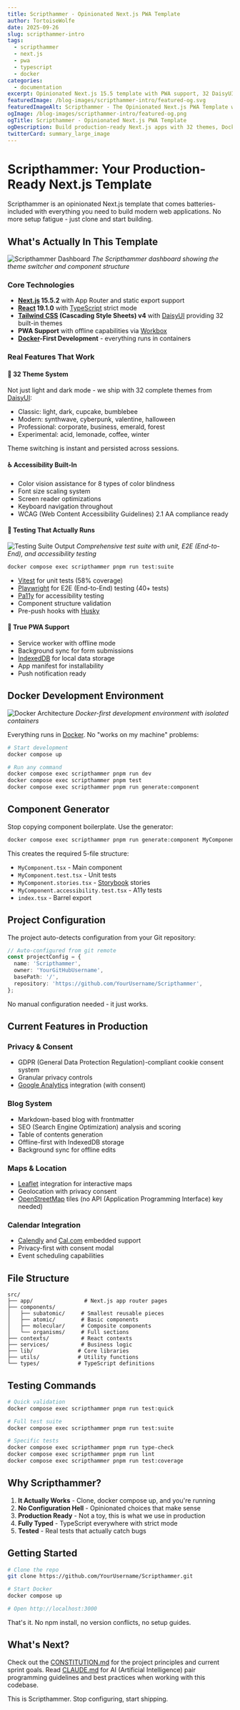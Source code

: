 ```yaml
---
title: Scripthammer - Opinionated Next.js PWA Template
author: TortoiseWolfe
date: 2025-09-26
slug: scripthammer-intro
tags:
  - scripthammer
  - next.js
  - pwa
  - typescript
  - docker
categories:
  - documentation
excerpt: Opinionated Next.js 15.5 template with PWA support, 32 DaisyUI themes, Docker-first development environment, and comprehensive testing suite.
featuredImage: /blog-images/scripthammer-intro/featured-og.svg
featuredImageAlt: Scripthammer - The Opinionated Next.js PWA Template with 32 themes and Docker development
ogImage: /blog-images/scripthammer-intro/featured-og.png
ogTitle: Scripthammer - Opinionated Next.js PWA Template
ogDescription: Build production-ready Next.js apps with 32 themes, Docker development, PWA support, and comprehensive testing. No configuration hell.
twitterCard: summary_large_image
---
```


# Scripthammer: Your Production-Ready Next.js Template

Scripthammer is an opinionated Next.js template that comes batteries-included with everything you need to build modern web applications. No more setup fatigue - just clone and start building.

## What's Actually In This Template

![Scripthammer Dashboard](/blog-images/scripthammer-intro/dashboard-overview.svg)
_The Scripthammer dashboard showing the theme switcher and component structure_

### Core Technologies

- **[Next.js](https://nextjs.org/) 15.5.2** with App Router and static export support
- **[React](https://react.dev/) 19.1.0** with [TypeScript](https://www.typescriptlang.org/) strict mode
- **[Tailwind CSS](https://tailwindcss.com/) (Cascading Style Sheets) v4** with [DaisyUI](https://daisyui.com/) providing 32 built-in themes
- **PWA Support** with offline capabilities via [Workbox](https://developer.chrome.com/docs/workbox/)
- **[Docker](https://www.docker.com/)-First Development** - everything runs in containers

### Real Features That Work

#### 🎨 32 Theme System

Not just light and dark mode - we ship with 32 complete themes from [DaisyUI](https://daisyui.com/):

- Classic: light, dark, cupcake, bumblebee
- Modern: synthwave, cyberpunk, valentine, halloween
- Professional: corporate, business, emerald, forest
- Experimental: acid, lemonade, coffee, winter

Theme switching is instant and persisted across sessions.

#### ♿ Accessibility Built-In

- Color vision assistance for 8 types of color blindness
- Font size scaling system
- Screen reader optimizations
- Keyboard navigation throughout
- WCAG (Web Content Accessibility Guidelines) 2.1 AA compliance ready

#### 🧪 Testing That Actually Runs

![Testing Suite Output](/blog-images/scripthammer-intro/testing-output.svg)
_Comprehensive test suite with unit, E2E (End-to-End), and accessibility testing_

```bash
docker compose exec scripthammer pnpm run test:suite
```

- [Vitest](https://vitest.dev/) for unit tests (58% coverage)
- [Playwright](https://playwright.dev/) for E2E (End-to-End) testing (40+ tests)
- [Pa11y](https://pa11y.org/) for accessibility testing
- Component structure validation
- Pre-push hooks with [Husky](https://typicode.github.io/husky/)

#### 📱 True PWA Support

- Service worker with offline mode
- Background sync for form submissions
- [IndexedDB](https://developer.mozilla.org/en-US/docs/Web/API/IndexedDB_API) for local data storage
- App manifest for installability
- Push notification ready

## Docker Development Environment

![Docker Architecture](/blog-images/scripthammer-intro/docker-architecture.svg)
_Docker-first development environment with isolated containers_

Everything runs in [Docker](https://www.docker.com/). No "works on my machine" problems:

```bash
# Start development
docker compose up

# Run any command
docker compose exec scripthammer pnpm run dev
docker compose exec scripthammer pnpm test
docker compose exec scripthammer pnpm run generate:component
```

## Component Generator

Stop copying component boilerplate. Use the generator:

```bash
docker compose exec scripthammer pnpm run generate:component MyComponent atomic
```

This creates the required 5-file structure:

- `MyComponent.tsx` - Main component
- `MyComponent.test.tsx` - Unit tests
- `MyComponent.stories.tsx` - [Storybook](https://storybook.js.org/) stories
- `MyComponent.accessibility.test.tsx` - A11y tests
- `index.tsx` - Barrel export

## Project Configuration

The project auto-detects configuration from your Git repository:

```typescript
// Auto-configured from git remote
const projectConfig = {
  name: 'Scripthammer',
  owner: 'YourGitHubUsername',
  basePath: '/',
  repository: 'https://github.com/YourUsername/Scripthammer',
};
```

No manual configuration needed - it just works.

## Current Features in Production

### Privacy & Consent

- GDPR (General Data Protection Regulation)-compliant cookie consent system
- Granular privacy controls
- [Google Analytics](https://analytics.google.com/) integration (with consent)

### Blog System

- Markdown-based blog with frontmatter
- SEO (Search Engine Optimization) analysis and scoring
- Table of contents generation
- Offline-first with IndexedDB storage
- Background sync for offline edits

### Maps & Location

- [Leaflet](https://leafletjs.com/) integration for interactive maps
- Geolocation with privacy consent
- [OpenStreetMap](https://www.openstreetmap.org/) tiles (no API (Application Programming Interface) key needed)

### Calendar Integration

- [Calendly](https://calendly.com/) and [Cal.com](https://cal.com/) embedded support
- Privacy-first with consent modal
- Event scheduling capabilities

## File Structure

```
src/
├── app/                # Next.js app router pages
├── components/
│   ├── subatomic/     # Smallest reusable pieces
│   ├── atomic/        # Basic components
│   ├── molecular/     # Composite components
│   └── organisms/     # Full sections
├── contexts/          # React contexts
├── services/          # Business logic
├── lib/              # Core libraries
├── utils/            # Utility functions
└── types/            # TypeScript definitions
```

## Testing Commands

```bash
# Quick validation
docker compose exec scripthammer pnpm run test:quick

# Full test suite
docker compose exec scripthammer pnpm run test:suite

# Specific tests
docker compose exec scripthammer pnpm run type-check
docker compose exec scripthammer pnpm run lint
docker compose exec scripthammer pnpm run test:coverage
```

## Why Scripthammer?

1. **It Actually Works** - Clone, docker compose up, and you're running
2. **No Configuration Hell** - Opinionated choices that make sense
3. **Production Ready** - Not a toy, this is what we use in production
4. **Fully Typed** - TypeScript everywhere with strict mode
5. **Tested** - Real tests that actually catch bugs

## Getting Started

```bash
# Clone the repo
git clone https://github.com/YourUsername/Scripthammer.git

# Start Docker
docker compose up

# Open http://localhost:3000
```

That's it. No npm install, no version conflicts, no setup guides.

## What's Next?

Check out the [CONSTITUTION.md](https://github.com/TortoiseWolfe/ScriptHammer/blob/main/.specify/memory/constitution.md) for the project principles and current sprint goals. Read [CLAUDE.md](https://github.com/TortoiseWolfe/ScriptHammer/blob/main/CLAUDE.md) for AI (Artificial Intelligence) pair programming guidelines and best practices when working with this codebase.

This is Scripthammer. Stop configuring, start shipping.
